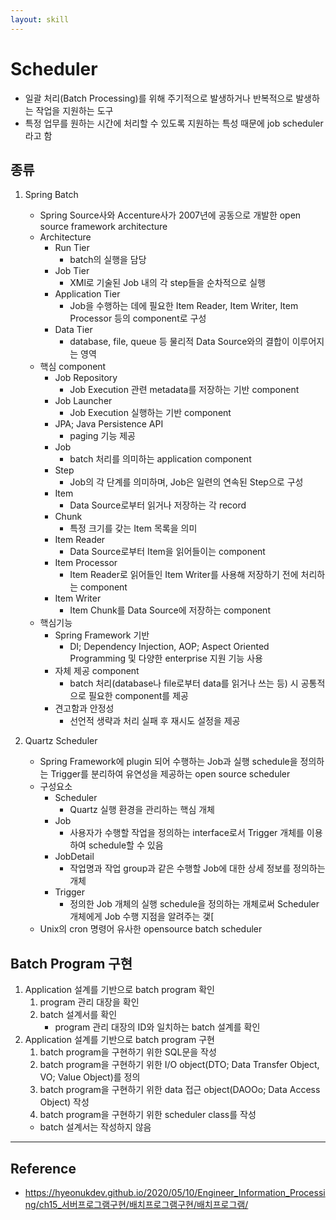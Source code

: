 ```yaml
---
layout: skill
---
```


# Scheduler

- 일괄 처리(Batch Processing)를 위해 주기적으로 발생하거나 반복적으로 발생하는 작업을 지원하는 도구
- 특정 업무를 원하는 시간에 처리할 수 있도록 지원하는 특성 때문에 job scheduler라고 함

## 종류

1. Spring Batch
    - Spring Source사와 Accenture사가 2007년에 공동으로 개발한 open source framework architecture
    - Architecture
        - Run Tier
            - batch의 실행을 담당
        - Job Tier
            - XMl로 기술된 Job 내의 각 step들을 순차적으로 실행
        - Application Tier
            - Job을 수행하는 데에 필요한 Item Reader, Item Writer, Item Processor 등의 component로 구성
        - Data Tier
            - database, file, queue 등 물리적 Data Source와의 결합이 이루어지는 영역
    - 핵심 component
        - Job Repository
            - Job Execution 관련 metadata를 저장하는 기반 component
        - Job Launcher
            - Job Execution 실행하는 기반 component
        - JPA; Java Persistence API
            - paging 기능 제공
        - Job
            - batch 처리를 의미하는 application component
        - Step
            - Job의 각 단계를 의미하며, Job은 일련의 연속된 Step으로 구성
        - Item
            - Data Source로부터 읽거나 저장하는 각 record
        - Chunk
            - 특정 크기를 갖는 Item 목록을 의미
        - Item Reader
            - Data Source로부터 Item을 읽어들이는 component
        - Item Processor
            - Item Reader로 읽어들인 Item Writer를 사용해 저장하기 전에 처리하는 component
        - Item Writer
            - Item Chunk를 Data Source에 저장하는 component
    - 핵심기능
        - Spring Framework 기반
            - DI; Dependency Injection, AOP; Aspect Oriented Programming 및 다양한 enterprise 지원 기능 사용
        - 자체 제공 component
            - batch 처리(database나 file로부터 data를 읽거나 쓰는 등) 시 공통적으로 필요한 component를 제공
        - 견고함과 안정성
            - 선언적 생략과 처리 실패 후 재시도 설정을 제공

2. Quartz Scheduler
    - Spring Framework에 plugin 되어 수행하는 Job과 실행 schedule을 정의하는 Trigger를 분리하여 유연성을 제공하는 open source scheduler
    - 구성요소
        - Scheduler
            - Quartz 실행 환경을 관리하는 핵심 개체
        - Job
            - 사용자가 수행할 작업을 정의하는 interface로서 Trigger 개체를 이용하여 schedule할 수 있음
        - JobDetail
            - 작업명과 작업 group과 같은 수행할 Job에 대한 상세 정보를 정의하는 개체
        - Trigger
            - 정의한 Job 개체의 실행 schedule을 정의하는 개체로써 Scheduler 개체에게 Job 수행 지점을 알려주는 갳[
    - Unix의 cron 명령어 유사한 opensource batch scheduler

## Batch Program 구현

1. Application 설계를 기반으로 batch program 확인
    1. program 관리 대장을 확인
    2. batch 설계서를 확인
        - program 관리 대장의 ID와 일치하는 batch 설계를 확인
2. Application 설계를 기반으로 batch program 구현
    1. batch program을 구현하기 위한 SQL문을 작성
    2. batch program을 구현하기 위한 I/O object(DTO; Data Transfer Object, VO; Value Object)를 정의
    3. batch program을 구현하기 위한 data 접근 object(DAOOo; Data Access Object) 작성
    4. batch program을 구현하기 위한 scheduler class를 작성
    - batch 설계서는 작성하지 않음
    
---

## Reference

- https://hyeonukdev.github.io/2020/05/10/Engineer_Information_Processing/ch15_서버프로그램구현/배치프로그램구현/배치프로그램/
